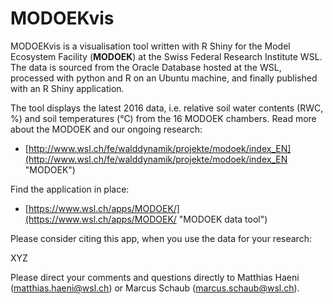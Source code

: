 # MODOEKvis
MODOEKvis is a visualisation tool written with R Shiny for the Model Ecosystem Facility (**MODOEK**) at the Swiss Federal Research Institute WSL. The data is sourced from the Oracle Database hosted at the WSL, processed with python and R on an Ubuntu machine, and finally published with an R Shiny application.

The tool displays the latest 2016 data, i.e. relative soil water contents (RWC, %) and soil temperatures (°C) from the 16 MODOEK chambers. Read more about the MODOEK and our ongoing research:

* [http://www.wsl.ch/fe/walddynamik/projekte/modoek/index_EN](http://www.wsl.ch/fe/walddynamik/projekte/modoek/index_EN "MODOEK")

Find the application in place:

* [https://www.wsl.ch/apps/MODOEK/](https://www.wsl.ch/apps/MODOEK/ "MODOEK data tool")

Please consider citing this app, when you use the data for your research:

XYZ

Please direct your comments and questions directly to Matthias Haeni ([matthias.haeni@wsl.ch](mailto:matthias.haeni@wsl.ch "matthias.haeni@wsl.ch")) or Marcus Schaub ([marcus.schaub@wsl.ch](mailto:marcus.schaub@wsl.ch "marcus.schaub@wsl.ch")).
